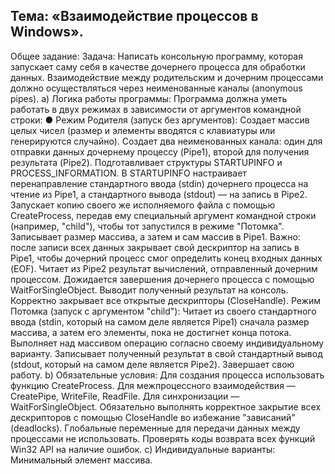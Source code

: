 ## Тема: «Взаимодействие процессов в Windows».
Общее задание:
Задача: Написать консольную программу, которая запускает саму себя
в качестве дочернего процесса для обработки данных.
Взаимодействие между родительским и дочерним процессами должно
осуществляться через неименованные каналы (anonymous pipes).
a) Логика работы программы:
Программа должна уметь работать в двух режимах в зависимости от
аргументов командной строки:
● Режим Родителя (запуск без аргументов):
Создает массив целых чисел (размер и элементы вводятся с клавиатуры
или генерируются случайно).
Создает два неименованных канала: один для отправки данных
дочернему процессу (Pipe1), второй для получения результата (Pipe2).
Подготавливает структуры STARTUPINFO и PROCESS_INFORMATION. В
STARTUPINFO настраивает перенаправление стандартного ввода (stdin)
дочернего процесса на чтение из Pipe1, а стандартного вывода (stdout) — на
запись в Pipe2.
Запускает копию своего же исполняемого файла с помощью
CreateProcess, передав ему специальный аргумент командной строки
(например, "child"), чтобы тот запустился в режиме "Потомка".
Записывает размер массива, а затем и сам массив в Pipe1.
Важно: после записи всех данных закрывает свой дескриптор на запись в Pipe1,
чтобы дочерний процесс смог определить конец входных данных (EOF).
Читает из Pipe2 результат вычислений, отправленный дочерним
процессом.
Дожидается завершения дочернего процесса с помощью
WaitForSingleObject.
Выводит полученный результат на консоль.
Корректно закрывает все открытые дескрипторы (CloseHandle).
Режим Потомка (запуск с аргументом "child"):
Читает из своего стандартного ввода (stdin, который на самом деле
является Pipe1) сначала размер массива, а затем его элементы, пока не
достигнет конца потока.
Выполняет над массивом операцию согласно своему индивидуальному
варианту.
Записывает полученный результат в свой стандартный вывод (stdout,
который на самом деле является Pipe2).
Завершает свою работу.
b) Обязательные условия:
Для создания процесса использовать функцию CreateProcess.
Для межпроцессного взаимодействия — CreatePipe, WriteFile, ReadFile.
Для синхронизации — WaitForSingleObject.
Обязательно выполнять корректное закрытие всех дескрипторов с помощью
CloseHandle во избежание "зависаний" (deadlocks).
Глобальные переменные для передачи данных между процессами не
использовать.
Проверять коды возврата всех функций Win32 API на наличие ошибок.
c) Индивидуальные варианты: Минимальный элемент массива.
